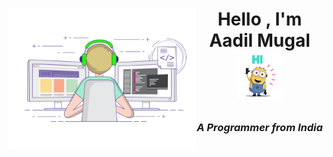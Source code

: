 <h1> <img alt="GIF" src="img/programmer.gif" width=300px align="left">
<p align="center" >Hello , I'm Aadil Mugal <img src="img/hi.gif" width=70px></h1>
<h3 align="center"><i>A Programmer from India</i></h3></br></br>
